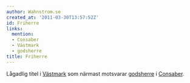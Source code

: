```yaml
---
author: Wahnstrom.se
created_at: '2011-03-30T13:57:52Z'
id: Friherre
links:
  mention:
  - Consaber
  - Västmark
  - godsherre
title: Friherre
---
```


Lågadlig titel i [Västmark] som närmast motsvarar [godsherre] i [Consaber].

  [Västmark]: Västmark
  [godsherre]: godsherre
  [Consaber]: Consaber